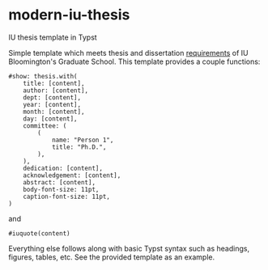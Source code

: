 # modern-iu-thesis

IU thesis template in Typst

Simple template which meets thesis and dissertation [requirements](https://graduate.indiana.edu/academic-requirements/thesis-dissertation/index.html) of IU Bloomington's
Graduate School. This template provides a couple functions:

```typst
#show: thesis.with(
    title: [content],
    author: [content],
    dept: [content],
    year: [content],
    month: [content],
    day: [content],
    committee: (
        (
            name: "Person 1",
            title: "Ph.D.",
        ),
    ),
    dedication: [content],
    acknowledgement: [content],
    abstract: [content],
    body-font-size: 11pt,
    caption-font-size: 11pt,
)
```

and

```typst
#iuquote(content)
```

Everything else follows along with basic Typst syntax such as headings, figures, tables, etc. See
the provided template as an example.
